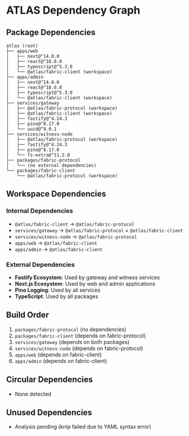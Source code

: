 # ATLAS Dependency Graph

## Package Dependencies

```
atlas (root)
├── apps/web
│   ├── next@^14.0.0
│   ├── react@^18.0.0
│   ├── typescript@^5.3.0
│   └── @atlas/fabric-client (workspace)
├── apps/admin
│   ├── next@^14.0.0
│   ├── react@^18.0.0
│   ├── typescript@^5.3.0
│   └── @atlas/fabric-client (workspace)
├── services/gateway
│   ├── @atlas/fabric-protocol (workspace)
│   ├── @atlas/fabric-client (workspace)
│   ├── fastify@^4.24.3
│   ├── pino@^8.17.0
│   └── uuid@^9.0.1
├── services/witness-node
│   ├── @atlas/fabric-protocol (workspace)
│   ├── fastify@^4.24.3
│   ├── pino@^8.17.0
│   └── fs-extra@^11.2.0
├── packages/fabric-protocol
│   └── (no external dependencies)
└── packages/fabric-client
    └── @atlas/fabric-protocol (workspace)
```

## Workspace Dependencies

### Internal Dependencies
- `@atlas/fabric-client` → `@atlas/fabric-protocol`
- `services/gateway` → `@atlas/fabric-protocol` + `@atlas/fabric-client`
- `services/witness-node` → `@atlas/fabric-protocol`
- `apps/web` → `@atlas/fabric-client`
- `apps/admin` → `@atlas/fabric-client`

### External Dependencies
- **Fastify Ecosystem**: Used by gateway and witness services
- **Next.js Ecosystem**: Used by web and admin applications
- **Pino Logging**: Used by all services
- **TypeScript**: Used by all packages

## Build Order
1. `packages/fabric-protocol` (no dependencies)
2. `packages/fabric-client` (depends on fabric-protocol)
3. `services/gateway` (depends on both packages)
4. `services/witness-node` (depends on fabric-protocol)
5. `apps/web` (depends on fabric-client)
6. `apps/admin` (depends on fabric-client)

## Circular Dependencies
- None detected

## Unused Dependencies
- Analysis pending (knip failed due to YAML syntax error)
